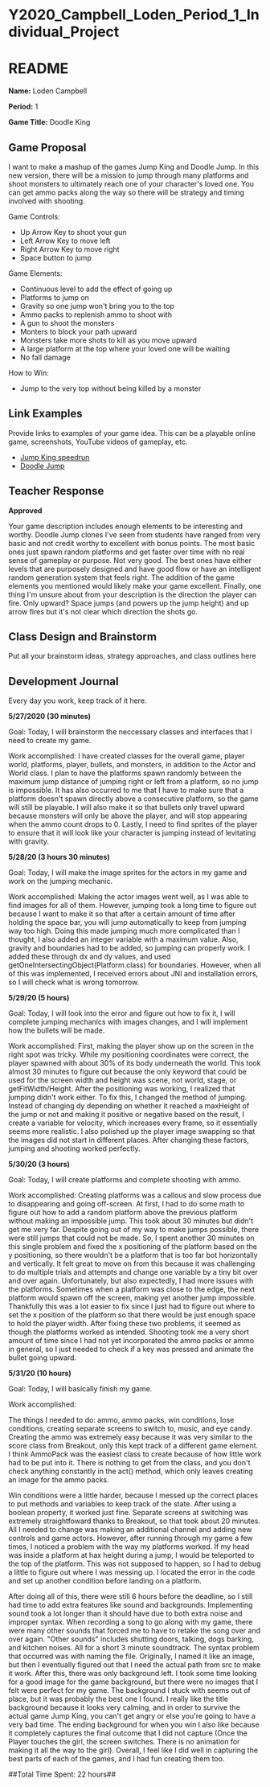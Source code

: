 # Y2020_Campbell_Loden_Period_1_Individual_Project

# README #

**Name:**	Loden Campbell

**Period:**	1

**Game Title:** Doodle King

## Game Proposal ##

I want to make a mashup of the games Jump King and Doodle Jump. In this new version, there will be a mission to jump through many platforms and shoot monsters to ultimately reach one of your character's loved one. You can get ammo packs along the way so there will be strategy and timing involved with shooting.

Game Controls:

+ Up Arrow Key to shoot your gun
+ Left Arrow Key to move left
+ Right Arrow Key to move right
+ Space button to jump

Game Elements:

+ Continuous level to add the effect of going up
+ Platforms to jump on
+ Gravity so one jump won't bring you to the top
+ Ammo packs to replenish ammo to shoot with
+ A gun to shoot the monsters
+ Monters to block your path upward
+ Monsters take more shots to kill as you move upward
+ A large platform at the top where your loved one will be waiting
+ No fall damage

How to Win:

+ Jump to the very top without being killed by a monster

## Link Examples ##
Provide links to examples of your game idea.  This can be a playable online game, screenshots, YouTube videos of gameplay, etc.

+ [Jump King speedrun](https://www.youtube.com/watch?v=9_W-3lAljes)
+ [Doodle Jump](https://www.youtube.com/watch?v=wjofzwaC_Oo)

## Teacher Response ##

**Approved**

Your game description includes enough elements to be interesting and worthy.  Doodle Jump clones I've seen from students have ranged from very basic and not credit worthy to excellent with bonus points.  The most basic ones just spawn random platforms and get faster over time with no real sense of gameplay or purpose.  Not very good.  The best ones have either levels that are purposely designed and have good flow or have an intelligent random generation system that feels right.  The addition of the game elements you mentioned would likely make your game excellent.  Finally, one thing I'm unsure about from your description is the direction the player can fire.  Only upward?  Space jumps (and powers up the jump height) and up arrow fires but it's not clear which direction the shots go.

## Class Design and Brainstorm ##

Put all your brainstorm ideas, strategy approaches, and class outlines here

## Development Journal ##

Every day you work, keep track of it here.

**5/27/2020 (30 minutes)**

Goal:  Today, I will brainstorm the neccessary classes and interfaces that I need to create my game.

Work accomplished:  I have created classes for the overall game, player world, platforms, player, bullets, and monsters, in addition to the Actor and World class. I plan to have the platforms spawn randomly between the maximum jump distance of jumping right or left from a platform, so no jump is impossible. It has also occurred to me that I have to make sure that a platform doesn't spawn directly above a consecutive platform, so the game will still be playable. I will also make it so that bullets only travel upward because monsters will only be above the player, and will stop appearing when the ammo count drops to 0. Lastly, I need to find sprites of the player to ensure that it will look like your character is jumping instead of levitating with gravity.

**5/28/20 (3 hours 30 minutes)**

Goal: Today, I will make the image sprites for the actors in my game and work on the jumping mechanic.

Work accomplished:  Making the actor images went well, as I was able to find images for all of them. However, jumping took a long time to figure out because I want to make it so that after a certain amount of time after holding the space bar, you will jump automatically to keep from jumping way too high. Doing this made jumping much more complicated than I thought, I also added an integer variable with a maximum value. Also, gravity and boundaries had to be added, so jumping can properly work. I added these through dx and dy values, and used getOneIntersectingObject(Platform.class) for boundaries. However, when all of this was implemented, I received errors about JNI and installation errors, so I will check what is wrong tomorrow.

**5/29/20 (5 hours)**

Goal: Today, I will look into the error and figure out how to fix it, I will complete jumping mechanics with images changes, and I will implement how the bullets will be made.

Work accomplished:  First, making the player show up on the screen in the right spot was tricky. While my positioning coordinates were correct, the player spawned with about 30% of its body underneath the world. This took almost 30 minutes to figure out because the only keyword that could be used for the screen width and height was scene, not world, stage, or getFitWidth/Height. After the positioning was working, I realized that jumping didn't work either. To fix this, I changed the method of jumping. Instead of changing dy depending on whether it reached a maxHeight of the jump or not and making it positive or negative based on the result, I create a variable for velocity, which increases every frame, so it essentially seems more realistic. I also polished up the player image swapping so that the images did not start in different places. After changing these factors, jumping and shooting worked perfectly.

**5/30/20 (3 hours)**

Goal: Today, I will create platforms and complete shooting with ammo.

Work accomplished:  Creating platforms was a callous and slow process due to disappearing and going off-screen. At first, I had to do some math to figure out how to add a random platform above the previous platform without making an impossible jump. This took about 30 minutes but didn't get me very far. Despite going out of my way to make jumps possible, there were still jumps that could not be made. So, I spent another 30 minutes on this single problem and fixed the x positioning of the platform based on the y positioning, so there wouldn't be a platform that is too far bot horizontally and vertically. It felt great to move on from this because it was challenging to do multiple trials and attempts and change one variable by a tiny bit over and over again. Unfortunately, but also expectedly, I had more issues with the platforms. Sometimes when a platform was close to the edge, the next platform would spawn off the screen, making yet another jump impossible. Thankfully this was a lot easier to fix since I just had to figure out where to set the x position of the platform so that there would be just enough space to hold the player width. After fixing these two problems, it seemed as though the platforms worked as intended. Shooting took me a very short amount of time since I had not yet incorporated the ammo packs or ammo in general, so I just needed to check if a key was pressed and animate the bullet going upward.

**5/31/20 (10 hours)**

Goal: Today, I will basically finish my game.

Work accomplished:  

The things I needed to do: ammo, ammo packs, win conditions, lose conditions, creating separate screens to switch to, music, and eye candy. Creating the ammo was extremely easy because it was very similar to the score class from Breakout, only this kept track of a different game element. I think AmmoPack was the easiest class to create because of how little work had to be put into it. There is nothing to get from the class, and you don't check anything constantly in the act() method, which only leaves creating an image for the ammo packs. 

Win conditions were a little harder, because I messed up the correct places to put methods and variables to keep track of the state. After using a boolean property, it worked just fine. Separate screens at switching was extremely straightfoward thanks to Breakout, so that took about 20 minutes. All I needed to change was making an additional channel and adding new controls and game actors. However, after running through my game a few times, I noticed a problem with the way my platforms worked. If my head was inside a platform at hax height during a jump, I would be teleported to the top of the platform. This was not supposed to happen, so I had to debug a little to figure out where I was messing up. I located the error in the code and set up another condition before landing on a platform. 

After doing all of this, there were still 6 hours before the deadline, so I still had time to add extra features like sound and backgrounds. Implementing sound took a lot longer than it should have due to both extra noise and improper syntax. When recording a song to go along with my game, there were many other sounds that forced me to have to retake the song over and over again. "Other sounds" includes shutting doors, talking, dogs barking, and kitchen noises. All for a short 3 minute soundtrack. The syntax problem that occurred was with naming the file. Originally, I named it like an image, but then I eventually figured out that I need the actual path from src to make it work. After this, there was only background left. I took some time looking for a good image for the game background, but there were no images that I felt were perfect for my game. The background I stuck with seems out of place, but it was probably the best one I found. I really like the title background because it looks very calming, and in order to survive the actual game Jump King, you can't get angry or else you're going to have a very bad time. The ending background for when you win I also like because it completely captures the final outcome that I did not capture (Once the Player touches the girl, the screen switches. There is no animation for making it all the way to the girl). Overall, I feel like I did well in capturing the best parts of each of the games, and I had fun creating them too. 


##Total Time Spent: 22 hours##
